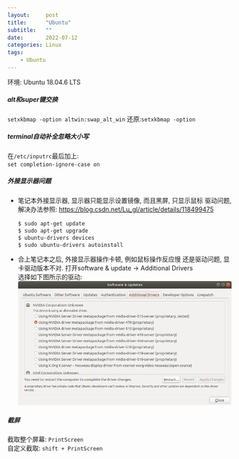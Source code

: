 ```yaml
---
layout:     post
title:      "Ubuntu"
subtitle:   ""
date:       2022-07-12
categories: Linux
tags:
    - Ubuntu
---
```


环境: Ubuntu 18.04.6 LTS

##### alt和super键交换

`setxkbmap -option altwin:swap_alt_win`
还原:`setxkbmap -option`

##### terminal自动补全忽略大小写

在`/etc/inputrc`最后加上:  
`set completion-ignore-case on`

##### 外接显示器问题

- 笔记本外接显示器, 显示器只能显示设置镜像, 而且黑屏, 只显示鼠标
  驱动问题, 解决办法参照: <https://blog.csdn.net/Lu_gl/article/details/118499475>  
  ```shell
  $ sudo apt-get update
  $ sudo apt-get upgrade
  $ ubuntu-drivers devices
  $ sudo ubuntu-drivers autoinstall
  ```
- 合上笔记本之后, 外接显示器操作卡顿, 例如鼠标操作反应慢
  还是驱动问题, 显卡驱动版本不对. 打开software & update -> Additional Drivers  
  选择如下图所示的驱动:  
  <img src="images/posts/gpu_driver.png">

##### 截屏

截取整个屏幕: `PrintScreen`  
自定义截取: `shift + PrintScreen`